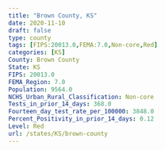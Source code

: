 ```yaml
---
title: "Brown County, KS"
date: 2020-11-10
draft: false
type: county
tags: [FIPS:20013.0,FEMA:7.0,Non-core,Red]
categories: [KS]
County: Brown County
State: KS
FIPS: 20013.0
FEMA_Region: 7.0
Population: 9564.0
NCHS_Urban_Rural_Classification: Non-core
Tests_in_prior_14_days: 368.0
Fourteen_day_test_rate_per_100000: 3848.0
Percent_Positivity_in_prior_14_days: 0.12
Level: Red
url: /states/KS/brown-county
---
```



